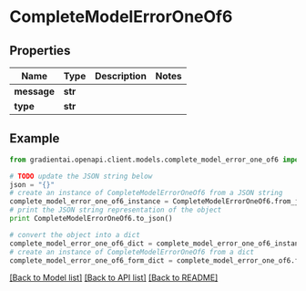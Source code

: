 # CompleteModelErrorOneOf6


## Properties
Name | Type | Description | Notes
------------ | ------------- | ------------- | -------------
**message** | **str** |  | 
**type** | **str** |  | 

## Example

```python
from gradientai.openapi.client.models.complete_model_error_one_of6 import CompleteModelErrorOneOf6

# TODO update the JSON string below
json = "{}"
# create an instance of CompleteModelErrorOneOf6 from a JSON string
complete_model_error_one_of6_instance = CompleteModelErrorOneOf6.from_json(json)
# print the JSON string representation of the object
print CompleteModelErrorOneOf6.to_json()

# convert the object into a dict
complete_model_error_one_of6_dict = complete_model_error_one_of6_instance.to_dict()
# create an instance of CompleteModelErrorOneOf6 from a dict
complete_model_error_one_of6_form_dict = complete_model_error_one_of6.from_dict(complete_model_error_one_of6_dict)
```
[[Back to Model list]](../README.md#documentation-for-models) [[Back to API list]](../README.md#documentation-for-api-endpoints) [[Back to README]](../README.md)


